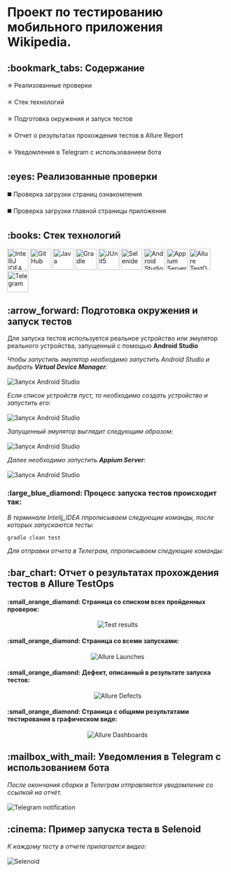 <h1>Проект по тестированию мобильного приложения Wikipedia.</h1>

<h2>:bookmark_tabs: Содержание</h2>

:eight_spoked_asterisk:	 Реализованные проверки

:eight_spoked_asterisk:	 Стек технологий

:eight_spoked_asterisk:	 Подготовка окружения и запуск тестов

:eight_spoked_asterisk:	 Отчет о результатах прохождения тестов в Allure Report

:eight_spoked_asterisk:	 Уведомления в Telegram с использованием бота

<h2>:eyes:	 Реализованные проверки</h2>

:black_medium_square: Проверка загрузки страниц ознакомления

:black_medium_square: Проверка загрузки главной страницы приложения

<h2>:books:	 Стек технологий</h2>


<p>
<img title="IntelliJ IDEA" src="images/logo/Intelij_IDEA.svg" height="48" width="48">
<img title="GitHub" src="images/logo/GitHub.svg" height="48" width="48">
<img title="Java" src="images/logo/Java.svg" height="48" width="48">
<img title="Gradle" src="images/logo/Gradle.svg" height="48" width="48">
<img title="JUnit5" src="images/logo/JUnit5.svg" height="48" width="48">
<img title="Selenide" src="images/logo/Selenide.svg" height="48" width="48">
<img title="Android Studio" src="images/logo/androidstudio.png" height="48" width="48"> 
<img title="Appium Server GUI" src="images/logo/appium.png" height="48" width="48">
<img title="Allure TestOps" src="images/logo/Allure_TestOps.png" height="48" width="48">
<img title="Telegram" src="images/logo/Telegram.svg" height="48" width="48">
</p>


<h2>:arrow_forward:	 Подготовка окружения и запуск тестов</h2>
<p>Для запуска тестов используется реальное устройство или эмулятор реального устройства, запущенный с помощью <b>Android Studio</b></p>

<p><i>Чтобы запустиль эмулятор необходимо запустить Android Studio и выбрать <b>Virtual Device Manager</b>: </i>
</br>
</br>
<img title="Запуск Android Studio" src="images/screenshots/AndroidStudio_1.jpg">

<p><i>Если список устройств пуст, то необходимо создать устройство и запустить его: </i>
</br>
</br>
<img title="Запуск Android Studio" src="images/screenshots/AndroidStudio_2.jpg">

<p><i>Запущенный эмулятор выглядит следующим образом: </i>
</br>
</br>
<img title="Запуск Android Studio" src="images/screenshots/AndroidStudio_3.jpg">

<p><i>Далее необходимо запустить <b>Appium Server</b>: </i>
</br>
</br>
<img title="Запуск Android Studio" src="images/screenshots/Appium_1.jpg">

<h3>:large_blue_diamond:	 Процесс запуска тестов происходит так:</h3>

<p><i>В терминале Intelij_IDEA ппрописываем следующие команды, после которых запускаются тесты: </i>

```
gradle clean test
```
<p><i>Для отправки отчета в Телеграм, ппрописываем следующие команды: </i>

<h2>:bar_chart:	 Отчет о результатах прохождения тестов в Allure TestOps</h2>

<h4>:small_orange_diamond:	 Страница со списком всех пройденных проверок:</h4>

<p align="center">
<img title="Test results" src="images/screenshots/Allure_TestOps_1.jpg">
</p>

<h4>:small_orange_diamond:	 Страница со всеми запусками:</h4>

<p align="center">
<img title="Allure Launches" src="images/screenshots/Allure_TestOps_2.jpg">
</p>

<h4>:small_orange_diamond:	 Дефект, описанный в результате запуска тестов:</h4>

<p align="center">
<img title="Allure Defects" src="images/screenshots/Allure_TestOps_3.jpg">
</p>

<h4>:small_orange_diamond:	 Страница с общими результатами тестирования в графическом виде:</h4>

<p align="center">
<img title="Allure Dashboards" src="images/screenshots/Allure_TestOps_4.jpg">
</p>


<h2>:mailbox_with_mail:	 Уведомления в Telegram с использованием бота</h2>
<p><i>После окончания сборки в Телеграм отправляется уведомление со ссылкой на отчёт. </i>
</br>
</br>
<img title="Telegram notification" src="images/screenshots/Telegram_message.jpg">
</p>


<h2>:cinema:	 Пример запуска теста в Selenoid</h2>
<p><i>К каждому тесту в отчете прилагается видео: </i>
</br>
</br>
<img title="Selenoid" src="images/screenshots/Selenoid.gif">
</p>

